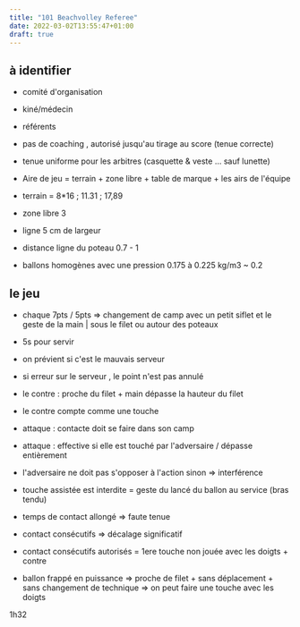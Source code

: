 ```yaml
---
title: "101 Beachvolley Referee"
date: 2022-03-02T13:55:47+01:00
draft: true
---
```


## à identifier 

- comité d'organisation
- kiné/médecin 
- référents 

- pas de coaching , autorisé jusqu'au tirage au score (tenue correcte)
- tenue uniforme pour les arbitres (casquette & veste ... sauf lunette)

- Aire de jeu = terrain + zone libre + table de marque + les airs de l'équipe 
- terrain = 8*16 ; 11.31 ; 17,89
- zone libre 3 
- ligne 5 cm de largeur
- distance ligne du poteau 0.7 - 1 
- ballons homogènes avec une pression 0.175 à 0.225 kg/m3 ~ 0.2

## le jeu 

- chaque 7pts / 5pts => changement de camp avec un petit siflet et le geste de la main | sous le filet ou autour des poteaux
- 5s pour servir
- on prévient si c'est le mauvais serveur 
- si erreur sur le serveur , le point n'est pas annulé 


- le contre : proche du filet + main dépasse la hauteur du filet 
- le contre compte comme une touche 
- attaque : contacte doit se faire dans son camp 
- attaque : effective si elle est touché par l'adversaire / dépasse entièrement

- l'adversaire ne doit pas s'opposer à l'action sinon => interférence 
- touche assistée est interdite = geste du lancé du  ballon au service (bras tendu)

- temps de contact allongé => faute tenue 
- contact consécutifs => décalage significatif  
- contact consécutifs autorisés = 1ere touche non jouée avec les doigts + contre
- ballon frappé en puissance => proche de filet + sans déplacement + sans changement de technique => on peut faire une touche avec les doigts 
 



1h32
